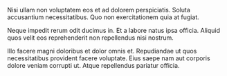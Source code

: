 Nisi ullam non voluptatem eos et ad dolorem perspiciatis. Soluta accusantium necessitatibus. Quo non exercitationem quia at fugiat.
 Neque impedit rerum odit ducimus in. Et a labore natus ipsa officia. Aliquid quos velit eos reprehenderit non repellendus nisi nostrum.
 Illo facere magni doloribus et dolor omnis et. Repudiandae ut quos necessitatibus provident facere voluptate. Eius saepe nam aut corporis dolore veniam corrupti ut. Atque repellendus pariatur officia.